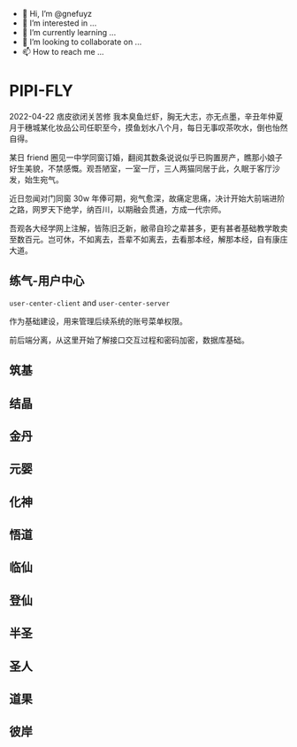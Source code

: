 - 👋 Hi, I’m @gnefuyz
- 👀 I’m interested in ...
- 🌱 I’m currently learning ...
- 💞️ I’m looking to collaborate on ...
- 📫 How to reach me ...

# PIPI-FLY

2022-04-22 痞皮欲闭关苦修
我本臭鱼烂虾，胸无大志，亦无点墨，辛丑年仲夏月于穗城某化妆品公司任职至今，摸鱼划水八个月，每日无事叹茶吹水，倒也怡然自得。

某日 friend 圈见一中学同窗订婚，翻阅其数条说说似乎已购置房产，瞧那小娘子好生美貌，不禁感慨。观吾陋室，一室一厅，三人两猫同居于此，久眠于客厅沙发，始生宛气。

近日忽闻对门同窗 30w 年俸可期，宛气愈深，故痛定思痛，决计开始大前端进阶之路，网罗天下绝学，纳百川，以期融会贯通，方成一代宗师。

吾观各大经学网上注解，皆陈旧乏新，敝帚自珍之辈甚多，更有甚者基础教学敢卖至数百元。岂可休，不如离去，吾辈不如离去，去看那本经，解那本经，自有康庄大道。

## 练气-用户中心

`user-center-client` and `user-center-server`

作为基础建设，用来管理后续系统的账号菜单权限。

前后端分离，从这里开始了解接口交互过程和密码加密，数据库基础。

## 筑基

## 结晶

## 金丹

## 元婴

## 化神

## 悟道

## 临仙

## 登仙

## 半圣

## 圣人

## 道果

## 彼岸

<!---
gnefuyz/gnefuyz is a ✨ special ✨ repository because its `README.md` (this file) appears on your GitHub profile.
You can click the Preview link to take a look at your changes.
--->
